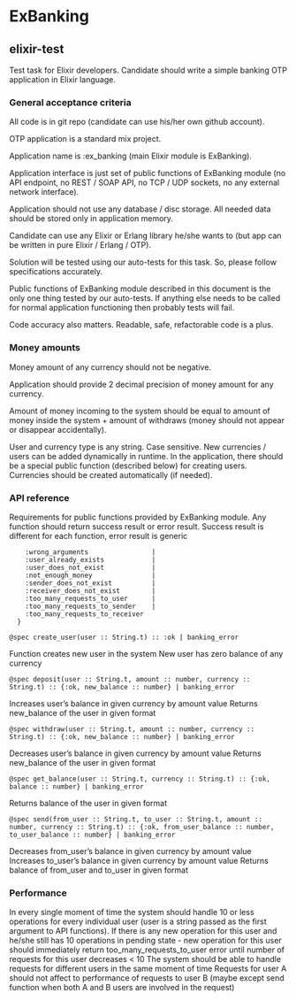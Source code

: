 # ExBanking

## elixir-test

Test task for Elixir developers. Candidate should write a simple banking OTP application in Elixir language.

### General acceptance criteria

All code is in git repo (candidate can use his/her own github account).

OTP application is a standard mix project.

Application name is :ex_banking (main Elixir module is ExBanking).

Application interface is just set of public functions of ExBanking module (no API endpoint, no REST / SOAP API, no TCP / UDP sockets, no any external network interface).

Application should not use any database / disc storage. All needed data should be stored only in application memory.

Candidate can use any Elixir or Erlang library he/she wants to (but app can be written in pure Elixir / Erlang / OTP).

Solution will be tested using our auto-tests for this task. So, please follow specifications accurately.

Public functions of ExBanking module described in this document is the only one thing tested by our auto-tests. If anything else needs to be called for normal application functioning then probably tests will fail.

Code accuracy also matters. Readable, safe, refactorable code is a plus.


### Money amounts

Money amount of any currency should not be negative.

Application should provide 2 decimal precision of money amount for any currency.

Amount of money incoming to the system should be equal to amount of money inside the system + amount of withdraws (money should not appear or disappear accidentally).

User and currency type is any string. Case sensitive. New currencies / users can be added dynamically in runtime. In the application, there should be a special public function (described below) for creating users. Currencies should be created automatically (if needed).


### API reference
Requirements for public functions provided by ExBanking module. Any function should return success result or error result. Success result is different for each function, error result is generic

```@type banking_error :: {:error,
    :wrong_arguments                |
    :user_already_exists            |
    :user_does_not_exist            |
    :not_enough_money               |
    :sender_does_not_exist          |
    :receiver_does_not_exist        |
    :too_many_requests_to_user      |
    :too_many_requests_to_sender    |
    :too_many_requests_to_receiver
  }
  ```

`@spec create_user(user :: String.t) :: :ok | banking_error`

Function creates new user in the system
New user has zero balance of any currency


`@spec deposit(user :: String.t, amount :: number, currency :: String.t) :: {:ok, new_balance :: number} | banking_error`

Increases user’s balance in given currency by amount value
Returns new_balance of the user in given format


`@spec withdraw(user :: String.t, amount :: number, currency :: String.t) :: {:ok, new_balance :: number} | banking_error`

Decreases user’s balance in given currency by amount value
Returns new_balance of the user in given format


`@spec get_balance(user :: String.t, currency :: String.t) :: {:ok, balance :: number} | banking_error`

Returns balance of the user in given format

`@spec send(from_user :: String.t, to_user :: String.t, amount :: number, currency :: String.t) :: {:ok, from_user_balance :: number, to_user_balance :: number} | banking_error`

Decreases from_user’s balance in given currency by amount value
Increases to_user’s balance in given currency by amount value
Returns balance of from_user and to_user in given format

### Performance

In every single moment of time the system should handle 10 or less operations for every individual user (user is a string passed as the first argument to API functions). If there is any new operation for this user and he/she still has 10 operations in pending state - new operation for this user should immediately return too_many_requests_to_user error until number of requests for this user decreases < 10
The system should be able to handle requests for different users in the same moment of time
Requests for user A should not affect to performance of requests to user B (maybe except send function when both A and B users are involved in the request)

